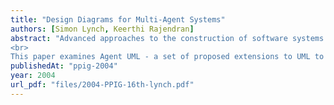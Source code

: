 ```yaml
---
title: "Design Diagrams for Multi-Agent Systems"
authors: [Simon Lynch, Keerthi Rajendran]
abstract: "Advanced approaches to the construction of software systems can present difficulties to learners. This is true for multi-agent systems (MAS) which exhibit concurrency, non-determinacy of structure and composition and sometimes emergent behavior characteristics. Additional barriers exist for learners in MAS because mainstream MAS technology is young and design methodologies are still evolving.
<br>
This paper examines Agent UML - a set of proposed extensions to UML to facilitate MAS design. The paper highlights limitations in Agent UML's ability to accurately describe all aspects of MASs and suggests an additional diagrammatic technique to address these limitations. The additional methodology is intended to complement, rather than replace, those that already form the basis of Agent UML."
publishedAt: "ppig-2004"
year: 2004
url_pdf: "files/2004-PPIG-16th-lynch.pdf"
---
```

